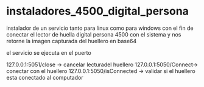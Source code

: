 # instaladores_4500_digital_persona

instalador de un servicio tanto para linux como para windows con el fin de conectar el lector de huella digital persona 4500 con el sistema y nos retorne la imagen capturada del huellero en base64

el servicio se ejecuta en el puerto

127.0.0.1:5051/close -> cancelar lecturadel huellero
127.0.0.1:5050/Connect-> conectar con el huellero
127.0.0.1:5050/isConnected -> validar si el huellero esta conectado al computador
